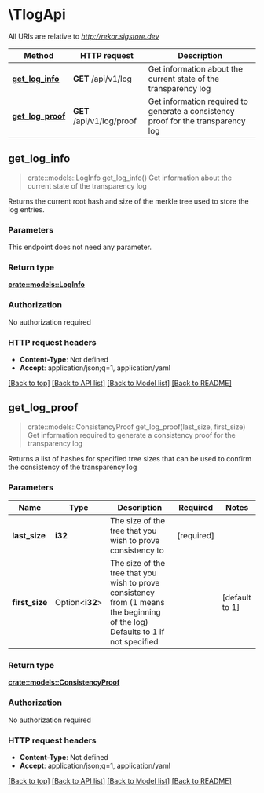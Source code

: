 # \TlogApi

All URIs are relative to *http://rekor.sigstore.dev*

Method | HTTP request | Description
------------- | ------------- | -------------
[**get_log_info**](TlogApi.md#get_log_info) | **GET** /api/v1/log | Get information about the current state of the transparency log
[**get_log_proof**](TlogApi.md#get_log_proof) | **GET** /api/v1/log/proof | Get information required to generate a consistency proof for the transparency log



## get_log_info

> crate::models::LogInfo get_log_info()
Get information about the current state of the transparency log

Returns the current root hash and size of the merkle tree used to store the log entries.

### Parameters

This endpoint does not need any parameter.

### Return type

[**crate::models::LogInfo**](LogInfo.md)

### Authorization

No authorization required

### HTTP request headers

- **Content-Type**: Not defined
- **Accept**: application/json;q=1, application/yaml

[[Back to top]](#) [[Back to API list]](../README.md#documentation-for-api-endpoints) [[Back to Model list]](../README.md#documentation-for-models) [[Back to README]](../README.md)


## get_log_proof

> crate::models::ConsistencyProof get_log_proof(last_size, first_size)
Get information required to generate a consistency proof for the transparency log

Returns a list of hashes for specified tree sizes that can be used to confirm the consistency of the transparency log

### Parameters


Name | Type | Description  | Required | Notes
------------- | ------------- | ------------- | ------------- | -------------
**last_size** | **i32** | The size of the tree that you wish to prove consistency to | [required] |
**first_size** | Option<**i32**> | The size of the tree that you wish to prove consistency from (1 means the beginning of the log) Defaults to 1 if not specified  |  |[default to 1]

### Return type

[**crate::models::ConsistencyProof**](ConsistencyProof.md)

### Authorization

No authorization required

### HTTP request headers

- **Content-Type**: Not defined
- **Accept**: application/json;q=1, application/yaml

[[Back to top]](#) [[Back to API list]](../README.md#documentation-for-api-endpoints) [[Back to Model list]](../README.md#documentation-for-models) [[Back to README]](../README.md)

